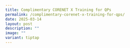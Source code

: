 ```yaml
---
title: Complimentary CORENET X Training for QPs
permalink: /complimentary-corenet-x-training-for-qps/
date: 2025-03-14
layout: post
description: ""
image: ""
variant: tiptap
---
```

